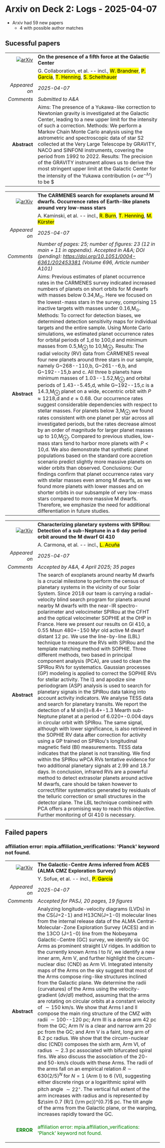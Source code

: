# Arxiv on Deck 2: Logs - 2025-04-07

* Arxiv had 59 new papers
    * 4 with possible author matches

## Sucessful papers


|||
|---:|:---|
| [![arXiv](https://img.shields.io/badge/arXiv-2504.02908-b31b1b.svg)](https://arxiv.org/abs/2504.02908) | **On the presence of a fifth force at the Galactic Center**  |
|| G. Collaboration, et al. -- incl., <mark>W. Brandner</mark>, <mark>P. Garcia</mark>, <mark>T. Henning</mark>, <mark>S. Scheithauer</mark> |
|*Appeared on*| *2025-04-07*|
|*Comments*| *Submitted to A&A*|
|**Abstract**|            Aims: The presence of a Yukawa-like correction to Newtonian gravity is investigated at the Galactic Center, leading to a new upper limit for the intensity of such a correction. Methods: We perform a Markov Chain Monte Carlo analysis using the astrometric and spectroscopic data of star S$2$ collected at the Very Large Telescope by GRAVITY, NACO and SINFONI instruments, covering the period from $1992$ to $2022$. Results: The precision of the GRAVITY instrument allows us to derive the most stringent upper limit at the Galactic Center for the intensity of the Yukawa contribution ($\propto \, \alpha e^{- \lambda r}$) to be $|\alpha| < 0.003$ for a scale length $\lambda = 3 \cdot 10^{13}\, \rm m\, (\sim 200 \, \rm AU)$. This improves by roughly one order of magnitude all estimates obtained in previous works.         |


|||
|---:|:---|
| [![arXiv](https://img.shields.io/badge/arXiv-2504.03364-b31b1b.svg)](https://arxiv.org/abs/2504.03364) | **The CARMENES search for exoplanets around M dwarfs. Occurrence rates of Earth-like planets around very low-mass stars**  |
|| A. Kaminski, et al. -- incl., <mark>R. Burn</mark>, <mark>T. Henning</mark>, <mark>M. Kürster</mark> |
|*Appeared on*| *2025-04-07*|
|*Comments*| *Number of pages: 25; number of figures: 23 (12 in main + 11 in appendix). Accepted in A&A; DOI (pending): https://doi.org/10.1051/0004-6361/202453381 (Volume 696, Article number A101)*|
|**Abstract**|            Aims: Previous estimates of planet occurrence rates in the CARMENES survey indicated increased numbers of planets on short orbits for M dwarfs with masses below 0.34\,M$_\odot$. Here we focused on the lowest-mass stars in the survey, comprising 15 inactive targets with masses under 0.16\,M$_\odot$. Methods: To correct for detection biases, we determined detection sensitivity maps for individual targets and the entire sample. Using Monte Carlo simulations, we estimated planet occurrence rates for orbital periods of 1\,d to 100\,d and minimum masses from 0.5\,M$_\oplus$ to 10\,M$_\oplus$. Results: The radial velocity (RV) data from CARMENES reveal four new planets around three stars in our sample, namely G~268--110\,b, G~261--6\,b, and G~192--15\,b and c. All three b planets have minimum masses of 1.03--1.52\,M$_\oplus$ and orbital periods of 1.43--5.45\,d, while G~192--15\,c is a 14.3\,M$_\oplus$ planet on a wide, eccentric orbit with $P \approx 1218$\,d and $e \approx 0.68$. Our occurrence rates suggest considerable dependencies with respect to stellar masses. For planets below 3\,M$_\oplus$ we found rates consistent with one planet per star across all investigated periods, but the rates decrease almost by an order of magnitude for larger planet masses up to 10\,M$_\oplus$. Compared to previous studies, low-mass stars tend to harbor more planets with $P <10$\,d. We also demonstrate that synthetic planet populations based on the standard core accretion scenario predict slightly more massive planets on wider orbits than observed. Conclusions: Our findings confirm that planet occurrence rates vary with stellar masses even among M dwarfs, as we found more planets with lower masses and on shorter orbits in our subsample of very low-mass stars compared to more massive M dwarfs. Therefore, we emphasize the need for additional differentiation in future studies.         |


|||
|---:|:---|
| [![arXiv](https://img.shields.io/badge/arXiv-2504.03572-b31b1b.svg)](https://arxiv.org/abs/2504.03572) | **Characterizing planetary systems with SPIRou: Detection of a sub-Neptune in a 6 day period orbit around the M dwarf Gl 410**  |
|| A. Carmona, et al. -- incl., <mark>L. Acuña</mark> |
|*Appeared on*| *2025-04-07*|
|*Comments*| *Accepted by A&A, 4 April 2025; 35 pages*|
|**Abstract**|            The search of exoplanets around nearby M dwarfs is a crucial milestone to perform the census of planetary systems in the vicinity of our Solar System. Since 2018 our team is carrying a radial-velocity blind search program for planets around nearby M dwarfs with the near-IR spectro-polarimeter and velocimeter SPIRou at the CFHT and the optical velocimeter SOPHIE at the OHP in France. Here we present our results on Gl 410, a 0.55 Msun 480+-150 Myr old active M dwarf distant 12 pc. We use the line-by-line (LBL) technique to measure the RVs with SPIRou and the template matching method with SOPHIE. Three different methods, two based in principal component analysis (PCA), are used to clean the SPIRou RVs for systematics. Gaussian processes (GP) modeling is applied to correct the SOPHIE RVs for stellar activity. The l1 and apodize sine periodogram (ASP) analysis is used to search for planetary signals in the SPIRou data taking into account activity indicators. We analyse TESS data and search for planetary transits. We report the detection of a M sin(i)=8.4+-1.3 Mearth sub-Neptune planet at a period of 6.020+-0.004 days in circular orbit with SPIRou. The same signal, although with lower significance, is also retrieved in the SOPHIE RV data after correction for activity using a GP trained on SPIRou's longitudinal magnetic field (Bl) measurements. TESS data indicates that the planet is not transiting. We find within the SPIRou wPCA RVs tentative evidence for two additional planetary signals at 2.99 and 18.7 days. In conclusion, infrared RVs are a powerful method to detect extrasolar planets around active M dwarfs, care should be taken however to correct/filter systematics generated by residuals of the telluric correction or small structures in the detector plane. The LBL technique combined with PCA offers a promising way to reach this objective. Further monitoring of Gl 410 is necessary.         |

## Failed papers

### affiliation error: mpia.affiliation_verifications: 'Planck' keyword not found. 


|||
|---:|:---|
| [![arXiv](https://img.shields.io/badge/arXiv-2504.03331-b31b1b.svg)](https://arxiv.org/abs/2504.03331) | **The Galactic-Centre Arms inferred from ACES (ALMA CMZ Exploration Survey)**  |
|| Y. Sofue, et al. -- incl., <mark>P. Garcia</mark> |
|*Appeared on*| *2025-04-07*|
|*Comments*| *Accepted for PASJ, 20 pages, 19 figures*|
|**Abstract**|            Analyzing longitude-velocity diagrams (LVDs) in the CS(J=2-1) and H13CN(J=1-0) molecular lines from the internal release data of the ALMA Central-Molecular-Zone Exploration Survey (ACES) and in the 13CO (J=1-0) line from the Nobeyama Galactic-Centre (GC) survey, we identify six GC Arms as prominent straight LV ridges. In addition to the currently known Arms I to IV, we identify a new inner arm, Arm V, and further highlight the circum-nuclear disc (CND) as Arm VI. Integrated intensity maps of the Arms on the sky suggest that most of the Arms compose ring-like structures inclined from the Galactic plane. We determine the radii (curvatures) of the Arms using the velocity-gradient ($dv/dl$) method, assuming that the arms are rotating on circular orbits at a constant velocity of $\sim 150$ km/s. We show that Arms I and II compose the main ring structure of the CMZ with radii $\sim 100$--120 pc; Arm III is a dense arm 42 pc from the GC; Arm IV is a clear and narrow arm 20 pc from the GC; and Arm V is a faint, long arm of 8.2 pc radius. We show that the circum-nuclear disc (CND) composes the sixth arm, Arm VI, of radius $\sim 2.3$ pc associated with bifurcated spiral fins. We also discuss the association of the 20- and 50-km/s clouds with these Arms. The radii of the arms fall on an empirical relation $R\sim 630 (2/5)^N$ for $N=1$ (Arm I) to 6 (VI), suggesting either discrete rings or a logarithmic spiral with pitch angle $\sim 22^\circ$. The vertical full extent of the arm increases with radius and is represented by $z\sim 0.7 (R/1 {\rm pc})^{0.7}$ pc. The tilt angle of the arms from the Galactic plane, or the warping, increases rapidly toward the GC.         |
|<p style="color:green"> **ERROR** </p>| <p style="color:green">affiliation error: mpia.affiliation_verifications: 'Planck' keyword not found.</p> |

